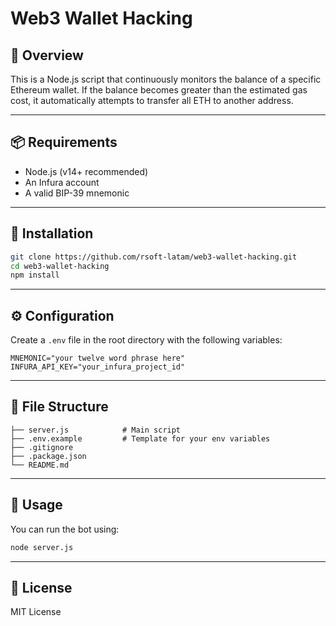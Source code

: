 
# Web3 Wallet Hacking

## 🧠 Overview

This is a Node.js script that continuously monitors the balance of a specific Ethereum wallet. If the balance becomes greater than the estimated gas cost, it automatically attempts to transfer all ETH to another address.

---

## 📦 Requirements

- Node.js (v14+ recommended)
- An Infura account
- A valid BIP-39 mnemonic

---

## 🚀 Installation

```bash
git clone https://github.com/rsoft-latam/web3-wallet-hacking.git
cd web3-wallet-hacking
npm install
```

---

## ⚙️ Configuration

Create a `.env` file in the root directory with the following variables:

```env
MNEMONIC="your twelve word phrase here"
INFURA_API_KEY="your_infura_project_id"
```

---

## 📂 File Structure

```
├── server.js            # Main script
├── .env.example         # Template for your env variables
├── .gitignore
├── .package.json
└── README.md
```

---

## 🧪 Usage

You can run the bot using:

```bash
node server.js
```

---

## 📖 License

MIT License
